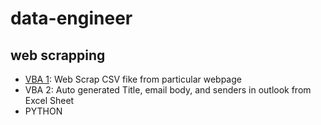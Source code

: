 # data-engineer
## web scrapping
- [VBA 1](SECTION/vba%201_extract_csv.txt): Web Scrap CSV fike from particular webpage
- VBA 2: Auto generated Title, email body, and senders in outlook from Excel Sheet
- PYTHON
